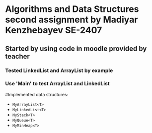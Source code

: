 # Algorithms and Data Structures second assignment by Madiyar Kenzhebayev SE-2407
## Started by using code in moodle provided by teacher
### Tested LinkedList and ArrayList by example
### Use 'Main' to test ArrayList and LinkedList

#Implemented data structures:
- `MyArrayList<T>` 
- `MyLinkedList<T>` 
- `MyStack<T>`   
- `MyQueue<T>`
- `MyMinHeap<T>`
